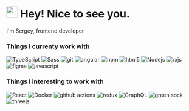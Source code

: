 <h1><img src="https://emojis.slackmojis.com/emojis/images/1612848105/12408/meow_fat.gif?1612848105" width="30"/> Hey! Nice to see you.</h1>

<p>I'm Sergey, frontend developer </p>
<h3>Things I currenty work with</h3>
<p>
  <img alt="TypeScript" src="https://img.shields.io/badge/-TypeScript-007ACC?style=flat-square&logo=typescript&logoColor=white" />
  <img alt="Sass" src="https://img.shields.io/badge/-Sass-CC6699?style=flat-square&logo=sass&logoColor=white" />
  <img alt="git" src="https://img.shields.io/badge/-Git-F05032?style=flat-square&logo=git&logoColor=white" />
  <img alt="angular" src="https://img.shields.io/badge/-Angular-DD0031?style=flat-square&logo=angular&logoColor=white" />
  <img alt="npm" src="https://img.shields.io/badge/-NPM-CB3837?style=flat-square&logo=npm&logoColor=white" />
  <img alt="html5" src="https://img.shields.io/badge/-HTML5-E34F26?style=flat-square&logo=html5&logoColor=white" />
  <img alt="Nodejs" src="https://img.shields.io/badge/-Nodejs-43853d?style=flat-square&logo=Node.js&logoColor=white" />
  <img alt="rxjs" src="https://img.shields.io/badge/rxjs-%23B7178C.svg?style=flat-square&logo=reactivex&logoColor=white" />
  <img alt="figma" src="https://img.shields.io/badge/figma-%23F24E1E.svg?style=flat-square&logo=figma&logoColor=white" />
  <img alt="javascript" src="https://img.shields.io/badge/javascript-%23323330.svg?style=flat-square&logo=javascript&logoColor=%23F7DF1E" />
</p>

<h3>Things I interesting to work with</h3>
<p>
  <img alt="React" src="https://img.shields.io/badge/-React-45b8d8?style=flat-square&logo=react&logoColor=white" />
  <img alt="Docker" src="https://img.shields.io/badge/-Docker-46a2f1?style=flat-square&logo=docker&logoColor=white" />
  <img alt="github actions" src="https://img.shields.io/badge/-Github_Actions-2088FF?style=flat-square&logo=github-actions&logoColor=white" />
  <img alt="redux" src="https://img.shields.io/badge/-Redux-764ABC?style=flat-square&logo=redux&logoColor=white" />
  <img alt="GraphQL" src="https://img.shields.io/badge/-GraphQL-E10098?style=flat-square&logo=graphql&logoColor=white" />
  <img alt="green sock" src="https://img.shields.io/badge/green%20sock-88CE02?style=flat-square&logo=greensock&logoColor=white" />
  <img alt="threejs" src="https://img.shields.io/badge/threejs-black?style=flat-square&logo=three.js&logoColor=white" />
</p>
